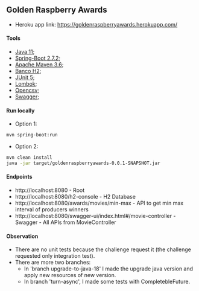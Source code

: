 ## Golden Raspberry Awards
- Heroku app link: https://goldenraspberryawards.herokuapp.com/

#### Tools
- [Java 11](https://docs.oracle.com/en/java/javase/11/);
- [Spring-Boot 2.7.2](https://spring.io/projects/spring-boot);
- [Apache Maven 3.6](https://maven.apache.org/ref/3.6.0/);
- [Banco H2](https://www.h2database.com/html/main.html);
- [JUnit 5](https://junit.org/junit5/);
- [Lombok](https://projectlombok.org/);
- [Opencsv](http://opencsv.sourceforge.net/);
- [Swagger](https://github.com/springfox/springfox#getting-started);

#### Run locally
- Option 1:
```sh
mvn spring-boot:run
```

- Option 2:
```sh
mvn clean install
java -jar target/goldenraspberryawards-0.0.1-SNAPSHOT.jar
```

#### Endpoints
- http://localhost:8080 - Root
- http://localhost:8080/h2-console - H2 Database
- http://localhost:8080/awards/movies/min-max - API to get min max interval of producers winners
- http://localhost:8080/swagger-ui/index.html#/movie-controller - Swagger - All APIs from MovieController

#### Observation
- There are no unit tests because the challenge request it (the challenge requested only integration test).
- There are more two branches: 
   - In 'branch upgrade-to-java-18' I made the upgrade java version and apply new resources of new version. 
   - In branch 'turn-async', I made some tests with CompletebleFuture.
